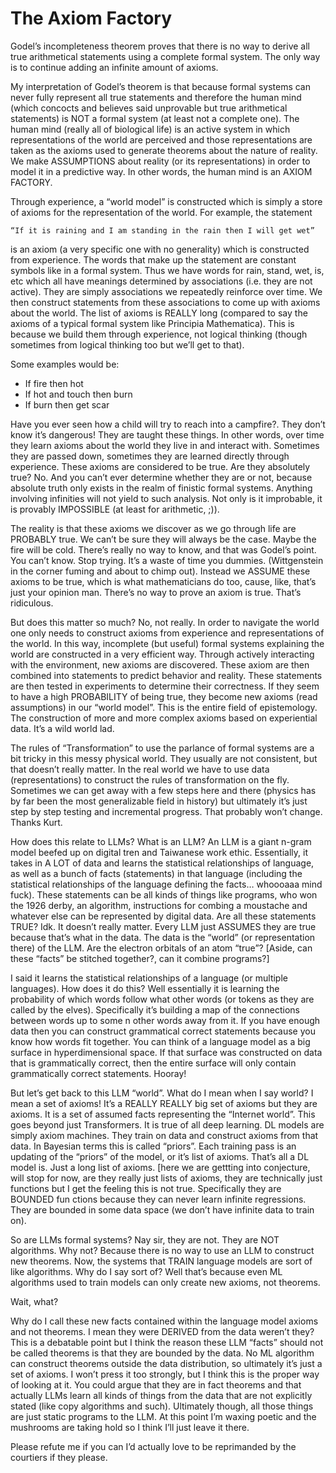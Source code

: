 # The Axiom Factory

Godel’s incompleteness theorem proves that there is no way to derive all true arithmetical statements using a  complete formal system.  The only way is to continue adding an infinite amount of axioms.

My interpretation of Godel’s theorem is that because formal systems can never fully represent all true statements and therefore the human mind (which concocts and believes said unprovable but true arithmetical statements) is NOT a formal system (at least not a complete one).  The human mind (really all of biological life) is an active system in which representations of the world are perceived and those representations are taken as the axioms used to generate theorems about the nature of reality.   We make ASSUMPTIONS about reality (or its representations) in order to model it in a predictive way. In other words, the human mind is an AXIOM FACTORY.

Through experience, a “world model” is constructed which is simply a store of axioms for the representation of the world.  For example, the statement

    “If it is raining and I am standing in the rain then I will get wet” 

is an axiom (a very specific one with no generality) which is constructed from experience.  The words that make up the statement are constant symbols like in a formal system.  Thus we have words for rain, stand, wet, is, etc which all have meanings determined by associations (i.e. they are not active).  They are simply associations we repeatedly reinforce over time.  We then construct statements from these associations to come up with axioms about the world.  The list of axioms is REALLY long (compared to say the axioms of a typical formal system like Principia Mathematica).  This is because we build them through experience, not logical thinking (though sometimes from logical thinking too but we’ll get to that).

Some examples would be:
- If fire then hot
- If hot and touch then burn
- If burn then get scar

Have you ever seen how a child will try to reach into a campfire?.  They don’t know it’s dangerous!  They are taught these things.  In other words, over time they learn axioms about the world they live in and interact with.  Sometimes they are passed down, sometimes they are learned directly through experience.  These axioms are considered to be true.  Are they absolutely true? No.  And you can’t ever determine whether they are or not, because absolute truth only exists in the realm of finistic formal systems.  Anything involving infinities will not yield to such analysis.  Not only is it improbable, it is provably IMPOSSIBLE (at least for arithmetic, ;)).  

The reality is that these axioms we discover as we go through life are PROBABLY true.  We can’t be sure they will always be the case.  Maybe the fire will be cold.  There’s really no way to know, and that was Godel’s point.  You can’t know. Stop trying.  It’s a waste of time you dummies. (Wittgenstein in the corner fuming and about to chimp out).  Instead we ASSUME these axioms to be true, which is what mathematicians do too, cause, like, that’s just your opinion man.  There’s no way to prove an axiom is true.  That’s ridiculous.

But does this matter so much? No, not really.  In order to navigate the world one only needs to construct axioms from experience and representations of the world.  In this way, incomplete (but useful) formal systems explaining the world are constructed in a very efficient way.  Through actively interacting with the environment, new axioms are discovered.  These axiom are then combined into statements to predict behavior and reality.   These statements are then tested in experiments to determine their correctness.  If they seem to have a high PROBABILITY of being true, they become new axioms (read assumptions) in our “world model”.  This is the entire field of epistemology.  The construction of more and more complex axioms based on experiential data.  It’s a wild world lad.

The rules of “Transformation” to use the parlance of formal systems are a bit tricky in this messy physical world.  They usually are not consistent, but that doesn’t really matter.  In the real world we have to use data (representations) to construct the rules of transformation on the fly.  Sometimes we can get away with a few steps here and there (physics has by far been the most generalizable field in history) but ultimately it’s just step by step testing and incremental progress.  That probably won’t change.  Thanks Kurt.

How does this relate to LLMs?  What is an LLM?  An LLM is a giant n-gram model beefed up on digital tren and Taiwanese work ethic.  Essentially, it takes in A LOT of data and learns the statistical relationships of language, as well as a bunch of facts (statements) in that language (including the statistical relationships of the language defining the facts…  whoooaaa mind fuck).  These statements can be all kinds of things like programs, who won the 1926 derby, an algorithm, instructions for combing a moustache and whatever else can be represented by digital data.  Are all these statements TRUE? Idk.  It doesn’t really matter.  Every LLM just ASSUMES they are true because that’s what in the data.  The data is the “world” (or representation there) of the LLM.  Are the electron orbitals of an atom “true”?  [Aside, can these “facts” be stitched together?, can it combine programs?]

I said it learns the statistical relationships of a language (or multiple languages).  How does it do this?  Well essentially it is learning the probability of which words follow what other words (or tokens as they are called by the elves).  Specifically it’s building a map of the connections between words up to some n other words away from it. If you have enough data then you can construct grammatical correct statements because you know how words fit together.  You can think of a language model as a big surface in hyperdimensional space.  If that surface was constructed on data that is grammatically correct, then the entire surface will only contain grammatically correct statements.  Hooray!

But let’s get back to this LLM “world”.  What do I mean when I say world?  I mean a set of axioms!  It’s a REALLY REALLY big set of axioms but they are axioms.  It is a set of assumed facts representing the “Internet world”.   This goes beyond just Transformers.  It is true of all deep learning.  DL models are simply axiom machines.  They train on data and construct axioms from that data.  In Bayesian terms this is called “priors”.  Each training pass is an updating of the “priors” of the model, or it’s list of axioms.  That’s all a DL model is.  Just a long list of axioms.  [here we are gettting into conjecture, will stop for now, are they really just lists of axioms, they are technically just functions but I get the feeling this is not true.  Specifically they are BOUNDED fun ctions because they can never learn infinite regressions.  They are bounded in some data space (we don’t have infinite data to train on).

So are LLMs formal systems? Nay sir, they are not.  They are NOT algorithms.  Why not?  Because there is no way to use an LLM to construct new theorems.   Now, the systems that TRAIN language models are sort of like algorithms.  Why do I say sort of?  Well that’s because even ML algorithms used to train models can only create new axioms, not theorems.  

Wait, what?

Why do I call these new facts contained within the language model axioms and not theorems.  I mean they were DERIVED from the data weren’t they?  This is a debatable point but I think the reason these LLM “facts” should not be called theorems is that they are bounded by the data.  No ML algorithm can construct theorems outside the data distribution, so ultimately it’s just a set of axioms.  I won’t press it too strongly, but I think this is the proper way of looking at it.  You could argue that they are in fact theorems and that actually LLMs learn all kinds of things from the data that are not explicitly stated (like copy algorithms and such).  Ultimately though, all those things are just static programs to the LLM.   At this point I’m waxing poetic and the mushrooms are taking hold so I think I’ll just leave it there.  

Please refute me if you can I’d actually love to be reprimanded by the courtiers if they please.
